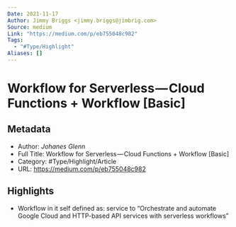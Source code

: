 ```yaml
---
Date: 2021-11-17
Author: Jimmy Briggs <jimmy.briggs@jimbrig.com>
Source: medium
Link: "https://medium.com/p/eb755048c982"
Tags:
  - "#Type/Highlight"
Aliases: []
---
```


# Workflow for Serverless — Cloud Functions + Workflow \[Basic\]

## Metadata

* Author: *Johanes Glenn*
* Full Title: Workflow for Serverless — Cloud Functions + Workflow \[Basic\]
* Category: #Type/Highlight/Article
* URL: https://medium.com/p/eb755048c982

## Highlights

* Workflow in it self defined as: service to “Orchestrate and automate Google Cloud and HTTP-based API services with serverless workflows”
